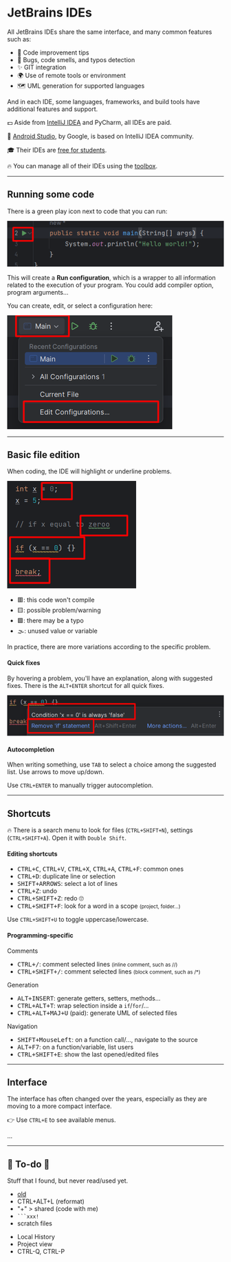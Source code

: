 # JetBrains IDEs

<div class="row row-cols-md-2"><div>

All JetBrains IDEs share the same interface, and many common features such as:

* 🚀 Code improvement tips
* 🧼 Bugs, code smells, and typos detection
* ✨ GIT integration
* 🌍 Use of remote tools or environment
* 🗺️ UML generation for supported languages

And in each IDE, some languages, frameworks, and build tools have additional features and support. 
</div><div>

💵 Aside from [IntelliJ IDEA](../idea/index.md) and PyCharm, all IDEs are paid.

📱 [Android Studio](https://developer.android.com/studio), by Google, is based on IntelliJ IDEA community.

🎓 Their IDEs are [free for students](https://www.jetbrains.com/shop/eform/students).

🔥 You can manage all of their IDEs using the [toolbox](https://www.jetbrains.com/toolbox-app/).
</div></div>

<hr class="sep-both">

## Running some code

<div class="row row-cols-md-2"><div>

There is a green play icon next to code that you can run:

![run](_images/run.png)

This will create a **Run configuration**, which is a wrapper to all information related to the execution of your program. You could add compiler option, program arguments...
</div><div>

You can create, edit, or select a configuration here:

![run_config](_images/run_config.png)
</div></div>

<hr class="sep-both">

## Basic file edition

<div class="row row-cols-md-2"><div>

When coding, the IDE will highlight or underline problems.

<div class="row row-cols-md-2"><div>

![editing](_images/editing.png)
</div><div>

* 🟥: this code won't compile
* 🟨: possible problem/warning
* 🟩: there may be a typo
* 🌫️: unused value or variable

In practice, there are more variations according to the specific problem.
</div></div>
</div><div>

#### Quick fixes

By hovering a problem, you'll have an explanation, along with suggested fixes. There is the `ALT+ENTER` shortcut for all quick fixes.

![Quick fixes](_images/quick_fixes.png)

#### Autocompletion

When writing something, use `TAB` to select a choice among the suggested list. Use arrows to move up/down.

Use `CTRL+ENTER` to manually trigger autocompletion.
</div></div>

<hr class="sep-both">

## Shortcuts

<div class="row row-cols-md-2"><div>

🔥 There is a search menu to look for files (`CTRL+SHIFT+N`), settings (`CTRL+SHIFT+A`). Open it with `Double Shift`.

#### Editing shortcuts

* <kbd>CTRL+C</kbd>, <kbd>CTRL+V</kbd>, <kbd>CTRL+X</kbd>, <kbd>CTRL+A</kbd>, <kbd>CTRL+F</kbd>: common ones
* <kbd>CTRL+D</kbd>: duplicate line or selection
* <kbd>SHIFT+ARROWS</kbd>: select a lot of lines
* <kbd>CTRL+Z</kbd>: undo
* <kbd>CTRL+SHIFT+Z</kbd>: redo 🙄
* <kbd>CTRL+SHIFT+F</kbd>: look for a word in a scope <small>(project, folder...)</small>

Use `CTRL+SHIFT+U` to toggle uppercase/lowercase.

</div><div>

#### Programming-specific

Comments

* <kbd>CTRL+/</kbd>: comment selected lines <small>(inline comment, such as //)</small>
* <kbd>CTRL+SHIFT+/</kbd>: comment selected lines <small>(block comment, such as /*)</small>

Generation

* <kbd>ALT+INSERT</kbd>: generate getters, setters, methods...
* <kbd>CTRL+ALT+T</kbd>: wrap selection inside a `if`/`for`/...
* <kbd>CTRL+ALT+MAJ+U</kbd> (paid): generate UML of selected files

Navigation

* <kbd>SHIFT+MouseLeft</kbd>: on a function call/..., navigate to the source
* <kbd>ALT+F7</kbd>: on a function/variable, list users
* <kbd>CTRL+SHIFT+E</kbd>: show the last opened/edited files
</div></div>

<hr class="sep-both">

## Interface

<div class="row row-cols-md-2"><div>

The interface has often changed over the years, especially as they are moving to a more compact interface.

👉 Use `CTRL+E` to see available menus.
</div><div>

...
</div></div>

<hr class="sep-both">

## 👻 To-do 👻

Stuff that I found, but never read/used yet.

<div class="row row-cols-md-2"><div>

* [old](_old.md)
* CTRL+ALT+L (reformat)
* "+" > shared (code with me)
* <code>\`\`\`xxx!</code>
* scratch files
</div><div>

* Local History
* Project view
* CTRL-Q, CTRL-P

</div></div>